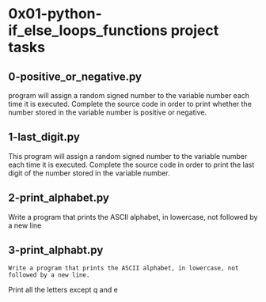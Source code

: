 # 0x01-python-if_else_loops_functions project tasks
## 0-positive_or_negative.py
   program will assign a random signed number to the variable number each time it is executed. Complete the source code in order to print whether the number stored in the variable number is positive or negative.
## 1-last_digit.py
   This program will assign a random signed number to the variable number each time it is executed. Complete the source code in order to print the last digit of the number stored in the variable number.
## 2-print_alphabet.py
   Write a program that prints the ASCII alphabet, in lowercase, not followed by a new line
## 3-print_alphabt.py
	Write a program that prints the ASCII alphabet, in lowercase, not followed by a new line.

Print all the letters except q and e

## 